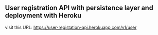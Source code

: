 ## User registration API with persistence layer and deployment with Heroku

 visit this URL: https://user-registation-api.herokuapp.com/v1/user

